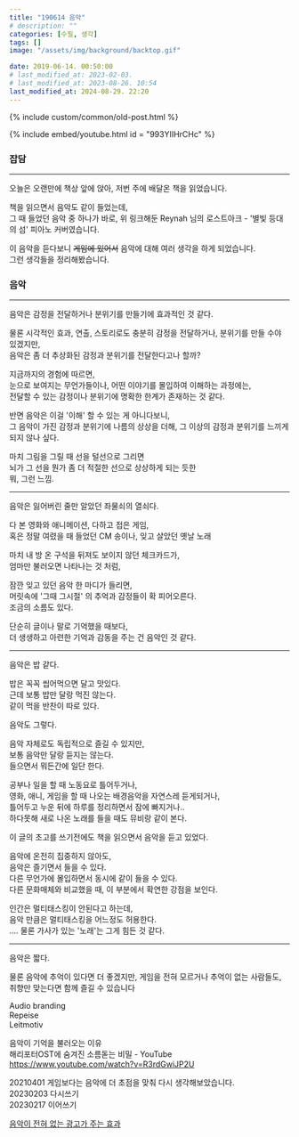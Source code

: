 ```yaml
---
title: "190614 음악"
# description: ""
categories: [수필, 생각]
tags: []
image: "/assets/img/background/backtop.gif"

date: 2019-06-14. 00:50:00
# last_modified_at: 2023-02-03.
# last_modified_at: 2023-08-26. 10:54
last_modified_at: 2024-08-29. 22:20
---
```


{% include custom/common/old-post.html %}

{% include embed/youtube.html id = "993YIIHrCHc" %}

### 잡담

---

오늘은 오랜만에 책상 앞에 앉아, 저번 주에 배달온 책을 읽었습니다.  

책을 읽으면서 음악도 같이 들었는데,  
그 때 들었던 음악 중 하나가 바로, 위 링크해둔 Reynah 님의 로스트아크 - '별빛 등대의 섬' 피아노 커버였습니다.  

이 음악을 듣다보니 ~~게임에 있어서~~ 음악에 대해 여러 생각을 하게 되었습니다.  
그런 생각들을 정리해봤습니다.  

### 음악

---

음악은 감정을 전달하거나 분위기를 만들기에 효과적인 것 같다.  

물론 시각적인 효과, 연출, 스토리로도 충분히 감정을 전달하거나, 분위기를 만들 수야 있겠지만,  
음악은 좀 더 추상화된 감정과 분위기를 전달한다고나 할까?  

지금까지의 경험에 따르면,  
눈으로 보여지는 무언가들이나, 어떤 이야기를 몰입하여 이해하는 과정에는,  
전달할 수 있는 감정이나 분위기에 명확한 한계가 존재하는 것 같다.  

반면 음악은 이걸 '이해' 할 수 있는 게 아니다보니,  
그 음악이 가진 감정과 분위기에 나름의 상상을 더해, 그 이상의 감정과 분위기를 느끼게 되지 않나 싶다.  

마치 그림을 그릴 때 선을 털선으로 그리면  
뇌가 그 선을 뭔가 좀 더 적절한 선으로 상상하게 되는 듯한  
뭐, 그런 느낌.  

---

음악은 잃어버린 줄만 알았던 좌물쇠의 열쇠다.  

다 본 영화와 애니메이션, 다하고 접은 게임,  
혹은 정말 여렸을 때 들었던 CM 송이나, 잊고 살았던 옛날 노래  

마치 내 방 온 구석을 뒤져도 보이지 않던 체크카드가,  
엄마만 불러오면 나타나는 것 처럼,  

잠깐 잊고 있던 음악 한 마디가 들리면,  
머릿속에 '그때 그시절' 의 추억과 감정들이 확 피어오른다.  
조금의 소름도 있다.  

단순히 글이나 말로 기억했을 때보다,  
더 생생하고 아련한 기억과 감동을 주는 건 음악인 것 같다.  

---

음악은 밥 같다.

밥은 꼭꼭 씹어먹으면 달고 맛있다.  
근데 보통 밥만 달랑 먹진 않는다.  
같이 먹을 반찬이 따로 있다.  

음악도 그렇다.  

음악 자체로도 독립적으로 즐길 수 있지만,  
보통 음악만 달랑 듣지는 않는다.  
들으면서 뭐든간에 일단 한다.  

공부나 일을 할 때 노동요로 틀어두거나,  
영화, 애니, 게임을 할 때 나오는 배경음악을 자연스레 듣게되거나,  
틀어두고 누운 뒤에 하루를 정리하면서 잠에 빠지거나..  
하다못해 새로 나온 노래를 들을 때도 뮤비랑 같이 본다.  

이 글의 초고를 쓰기전에도 책을 읽으면서 음악을 듣고 있었다.

음악에 온전히 집중하지 않아도,  
음악은 즐기면서 들을 수 있다.  
다른 무언가에 몰입하면서 동시에 같이 들을 수 있다.  
다른 문화매체와 비교했을 때, 이 부분에서 확연한 강점을 보인다.  

인간은 멀티태스킹이 안된다고 하는데,  
음악 만큼은 멀티태스킹을 어느정도 허용한다.  
.... 물론 가사가 있는 '노래'는 그게 힘든 것 같다.  

---

음악은 짧다.  

물론 음악에 추억이 있다면 더 좋겠지만, 게임을 전혀 모르거나 추억이 없는 사람들도, 취향만 맞는다면 함께 즐길 수 있습니다  

Audio branding  
Repeise  
Leitmotiv  

음악이 기억을 불러오는 이유  
해리포터OST에 숨겨진 소름돋는 비밀 - YouTube  
<https://www.youtube.com/watch?v=R3rdGwiJP2U>  

20210401 게임보다는 음악에 더 초점을 맞춰 다시 생각해보았습니다.  
20230203 다시쓰기  
20230217 이어쓰기  

[음악이 전혀 없는 광고가 주는 효과](https://youtu.be/lMB01jCTcHk)  
